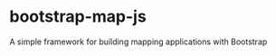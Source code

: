 bootstrap-map-js
================

A simple framework for building mapping applications with Bootstrap
